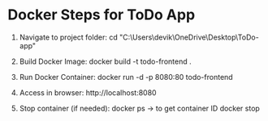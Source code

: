 # Docker Steps for ToDo App

1. Navigate to project folder:
   cd "C:\Users\devik\OneDrive\Desktop\ToDo-app"

2. Build Docker Image:
   docker build -t todo-frontend .

3. Run Docker Container:
   docker run -d -p 8080:80 todo-frontend

4. Access in browser:
   http://localhost:8080

5. Stop container (if needed):
   docker ps        → to get container ID
   docker stop <id>
